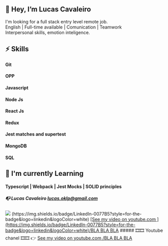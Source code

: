 
## 👋 Hey, I’m Lucas Cavaleiro

 I'm looking for a  full stack entry level  remote job.<br />
 English | Full-time available | Comunication | Teamwork <br />
 Interpersonal skills, emotion inteligence.<br />

 
 
##  ⚡ Skills 
#### Git
#### OPP 
#### Javascript
#### Node Js 
#### React Js
#### Redux
#### Jest matches and supertest
#### MongoDB
#### SQL
 
 
 
##   🌱 I'm currently Learning

####   Typescript   |   Webpack   |   Jest Mocks   |   SOLID principles
         
##### 📭  Lucas Cavaleiro lucas.oklp@gmail.com
<img src="{(https://img.shields.io/badge/LinkedIn-0077B5?style=for-the-badge&logo=linkedin&logoColor=white)}" />
(https://img.shields.io/badge/LinkedIn-0077B5?style=for-the-badge&logo=linkedin&logoColor=white)
<a href="https://www.youtube.com/watch?v=e_UX89TAR1Y&t=51s" target="_blank">[See my video on youtube.com ](https://img.shields.io/badge/LinkedIn-0077B5?style=for-the-badge&logo=linkedin&logoColor=white)/BLA BLA BLA</a>
##### 🎞️🎞️ Youtube chanel 🎞️🎞️  👉 <a href="https://www.youtube.com/watch?v=e_UX89TAR1Y&t=51s" target="_blank">See my video on youtube.com /BLA BLA BLA</a>

